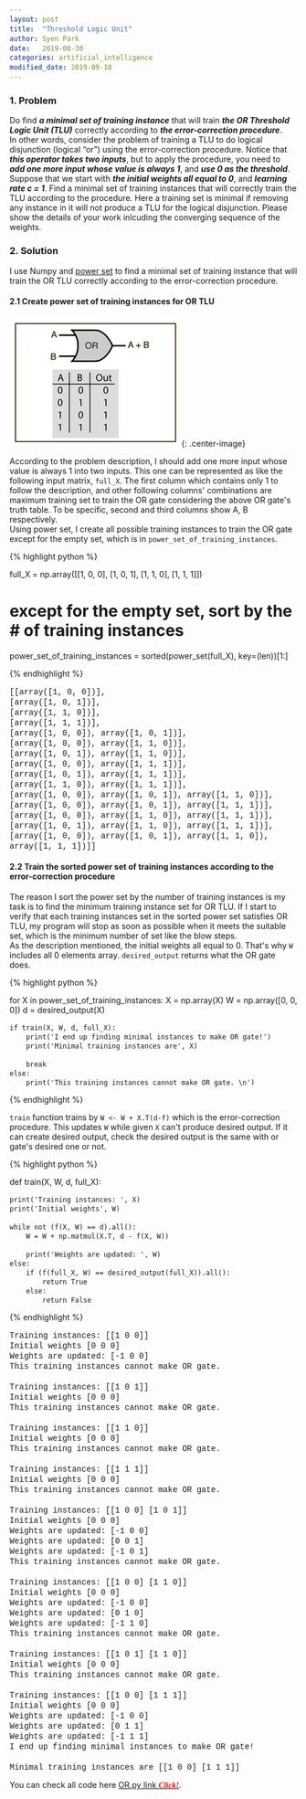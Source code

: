 ```yaml
---
layout: post
title:  "Threshold Logic Unit"
author: Syen Park
date:   2019-08-30
categories: artificial_intelligence
modified_date: 2019-09-18
---
```


### __1. Problem__

Do find *__a minimal set of training instance__* that will train *__the OR Threshold Logic Unit (TLU)__*  correctly according to *__the error-correction procedure__*.  
In other words, consider the problem of training a TLU to do logical disjunction
(logical “or”) using the error-correction procedure. Notice
that *__this operator takes two inputs__*, but to apply the procedure, you need to *__add one more
input whose value is always 1__*, and *__use 0 as the threshold__*. Suppose that we start with
*__the initial weights all equal to 0__*, and *__learning rate c = 1__*. Find a minimal set of training
instances that will correctly train the TLU according to the procedure. Here a training set
is minimal if removing any instance in it will not produce a TLU for the logical disjunction.
Please show the details of your work inlcuding the converging sequence of the weights.

### __2. Solution__
I use Numpy and [power set](https://en.wikipedia.org/wiki/Power_set) to find a minimal set of training instance that will train the OR TLU correctly according to the error-correction procedure.

#### __2.1 Create power set of training instances for OR TLU__

![OR gate.gif](/assets/190830-threshold-logic/190830-OR.gif){: .center-image}

According to the problem description, I should add one more input whose value is always 1 into two inputs. This one can be represented as like the following input matrix, `full_X`. The first column which contains only 1 to follow the description, and other following columns' combinations are maximum training set to train the OR gate considering the above OR gate's truth table. To be specific, second and third columns show A, B respectively.  
Using power set, I create all possible training instances to train the OR gate except for the empty set, which is in `power_set_of_training_instances`.

{% highlight python %}

full_X = np.array([[1, 0, 0],
                   [1, 0, 1],
                   [1, 1, 0],
                   [1, 1, 1]])

# except for the empty set, sort by the # of training instances
power_set_of_training_instances = sorted(power_set(full_X), key=(len))[1:]

{% endhighlight %}

<span style="font-family: Courier New;"> 
[[array([1, 0, 0])], <br/>
 [array([1, 0, 1])], <br/>
 [array([1, 1, 0])], <br/>
 [array([1, 1, 1])], <br/>
 [array([1, 0, 0]), array([1, 0, 1])], <br/>
 [array([1, 0, 0]), array([1, 1, 0])], <br/>
 [array([1, 0, 1]), array([1, 1, 0])], <br/>
 [array([1, 0, 0]), array([1, 1, 1])], <br/>
 [array([1, 0, 1]), array([1, 1, 1])], <br/>
 [array([1, 1, 0]), array([1, 1, 1])], <br/>
 [array([1, 0, 0]), array([1, 0, 1]), array([1, 1, 0])], <br/>
 [array([1, 0, 0]), array([1, 0, 1]), array([1, 1, 1])], <br/>
 [array([1, 0, 0]), array([1, 1, 0]), array([1, 1, 1])], <br/>
 [array([1, 0, 1]), array([1, 1, 0]), array([1, 1, 1])], <br/>
 [array([1, 0, 0]), array([1, 0, 1]), array([1, 1, 0]), array([1, 1, 1])]] 
</span>

#### __2.2 Train the sorted power set of training instances according to the error-correction procedure__

The reason I sort the power set by the number of training instances is my task is to find the minimum training instance set for OR TLU. If I start to verify that each training instances set in the sorted power set satisfies OR TLU, my program will stop as soon as possible when it meets the suitable set, which is the minimum number of set like the blow steps.  
As the description mentioned, the initial weights all equal to 0. That's why `W` includes all 0 elements array. `desired_output` returns what the OR gate does.

{% highlight python %}

for X in power_set_of_training_instances:
    X = np.array(X)
    W = np.array([0, 0, 0])
    d = desired_output(X)

    if train(X, W, d, full_X):
        print('I end up finding minimal instances to make OR gate!')
        print('Minimal training instances are', X)
    
        break
    else:
        print('This training instances cannot make OR gate. \n')
{% endhighlight %}

`train` function trains by `W <- W + X.T(d-f)` which is the error-correction procedure. This updates `W` while given `X` can't produce desired output. If it can create desired output, check the desired output is the same with or gate's desired one or not.

{% highlight python %}

def train(X, W, d, full_X):

    print('Training instances: ', X)
    print('Initial weights', W)
    
    while not (f(X, W) == d).all():
        W = W + np.matmul(X.T, d - f(X, W))
    
        print('Weights are updated: ', W)
    else:
        if (f(full_X, W) == desired_output(full_X)).all():
            return True
        else:
            return False

{% endhighlight %}

<span style="font-family: Courier New;">
Training instances:  [[1 0 0]] <br/>
Initial weights [0 0 0] <br/>
Weights are updated:  [-1  0  0] <br/>
This training instances cannot make OR gate. <br/><br/>
Training instances:  [[1 0 1]] <br/>
Initial weights [0 0 0] <br/>
This training instances cannot make OR gate. <br/><br/>
Training instances:  [[1 1 0]] <br/>
Initial weights [0 0 0] <br/>
This training instances cannot make OR gate. <br/><br/>
Training instances:  [[1 1 1]] <br/>
Initial weights [0 0 0] <br/>
This training instances cannot make OR gate. <br/><br/>
Training instances:  [[1 0 0]
 [1 0 1]] <br/>
Initial weights [0 0 0] <br/>
Weights are updated:  [-1  0  0] <br/>
Weights are updated:  [0 0 1] <br/>
Weights are updated:  [-1  0  1] <br/>
This training instances cannot make OR gate. <br/><br/>
Training instances:  [[1 0 0]
 [1 1 0]] <br/>
Initial weights [0 0 0] <br/>
Weights are updated:  [-1  0  0] <br/>
Weights are updated:  [0 1 0] <br/>
Weights are updated:  [-1  1  0] <br/>
This training instances cannot make OR gate. <br/><br/>
Training instances:  [[1 0 1]
 [1 1 0]] <br/>
Initial weights [0 0 0] <br/>
This training instances cannot make OR gate. <br/><br/>
Training instances:  [[1 0 0]
 [1 1 1]] <br/>
Initial weights [0 0 0] <br/>
Weights are updated:  [-1  0  0] <br/>
Weights are updated:  [0 1 1] <br/>
Weights are updated:  [-1  1  1] <br/>
I end up finding minimal instances to make OR gate! <br/><br/>
Minimal training instances are [[1 0 0]
 [1 1 1]]
</span>

You can check all code here [OR.py link <span style="color:red; font-family: Babas;">__*Click!*__</span>](https://drive.google.com/file/d/1YGvby1NAhRDMJS8Ljcn1oHNGtskf_H9X/view?usp=sharing).



